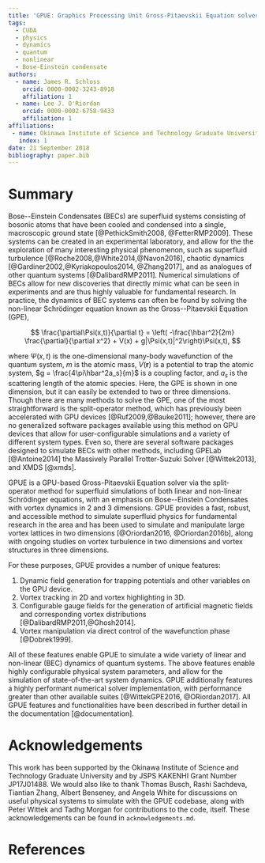 ```yaml
---
title: 'GPUE: Graphics Processing Unit Gross-Pitaevskii Equation solver'
tags:
  - CUDA
  - physics
  - dynamics
  - quantum
  - nonlinear
  - Bose-Einstein condensate
authors:
  - name: James R. Schloss
    orcid: 0000-0002-3243-8918
    affiliation: 1
  - name: Lee J. O'Riordan
    orcid: 0000-0002-6758-9433
    affiliation: 1
affiliations:
 - name: Okinawa Institute of Science and Technology Graduate University, Onna-son, Okinawa 904-0495, Japan.
   index: 1
date: 21 September 2018
bibliography: paper.bib
---
```


# Summary

Bose--Einstein Condensates (BECs) are superfluid systems consisting of bosonic atoms that have been cooled and condensed into a single, macroscopic ground state [@PethickSmith2008, @FetterRMP2009].
These systems can be created in an experimental laboratory, and allow for the the exploration of many interesting physical phenomenon, such as superfluid turbulence [@Roche2008,@White2014,@Navon2016], chaotic dynamics [@Gardiner2002,@Kyriakopoulos2014, @Zhang2017], and as analogues of other quantum systems [@DalibardRMP2011].
Numerical simulations of BECs allow for new discoveries that directly mimic what can be seen in experiments and are thus highly valuable for fundamental research.
In practice, the dynamics of BEC systems can often be found by solving the non-linear Schr&ouml;dinger equation known as the Gross--Pitaevskii Equation (GPE),

$$
\frac{\partial\Psi(x,t)}{\partial t} = \left( -\frac{\hbar^2}{2m} \frac{\partial}{\partial x^2} + V(x) + g|\Psi(x,t)|^2\right)\Psi(x,t),
$$

where $\Psi(x,t)$ is the one-dimensional many-body wavefunction of the quantum system, $m$ is the atomic mass, $V(\mathbf{r})$ is a potential to trap the atomic system, $g = \frac{4\pi\hbar^2a_s}{m}$ is a coupling factor, and $a_s$ is the scattering length of the atomic species.
Here, the GPE is shown in one dimension, but it can easily be extended to two or three dimensions.
Though there are many methods to solve the GPE, one of the most straightforward is the split-operator method, which has previously been accelerated with GPU devices [@Ruf2009,@Bauke2011]; however, there are no generalized software packages available using this method on GPU devices that allow for user-configurable simulations and a variety of different system types.
Even so, there are several software packages designed to simulate BECs with other methods, including GPELab [@Antoine2014] the Massively Parallel Trotter-Suzuki Solver [@Wittek2013], and XMDS [@xmds].

GPUE is a GPU-based Gross-Pitaevskii Equation solver via the split-operator method for superfluid simulations of both linear and non-linear Schr&ouml;dinger equations, with an emphasis on Bose--Einstein Condensates with vortex dynamics in 2 and 3 dimensions. GPUE provides a fast, robust, and accessible method to simulate superfluid physics for fundamental research in the area and has been used to simulate and manipulate large vortex lattices in two dimensions [@Oriordan2016, @Oriordan2016b], along with ongoing studies on vortex turbulence in two dimensions and vortex structures in three dimensions.

For these purposes, GPUE provides a number of unique features:
1. Dynamic field generation for trapping potentials and other variables on the GPU device.
2. Vortex tracking in 2D and vortex highlighting in 3D.
3. Configurable gauge fields for the generation of artificial magnetic fields and corresponding vortex distributions [@DalibardRMP2011,@Ghosh2014].
4. Vortex manipulation via direct control of the wavefunction phase [@Dobrek1999].

All of these features enable GPUE to simulate a wide variety of linear and non-linear (BEC) dynamics of quantum systems. The above features enable highly configurable physical system parameters, and allow for the simulation of state-of-the-art system dynamics. GPUE additionally features a highly performant numerical solver implementation, with performance greater than other available suites [@WittekGPE2016, @ORiordan2017]. All GPUE features and functionalities have been described in further detail in the documentation [@documentation].

# Acknowledgements
This work has been supported by the Okinawa Institute of Science and Technology Graduate University and by JSPS KAKENHI Grant Number JP17J01488.
We would also like to thank Thomas Busch, Rashi Sachdeva, Tiantian Zhang, Albert Benseney, and Angela White for discussions on useful physical systems to simulate with the GPUE codebase, along with Peter Wittek and Tadhg Morgan for contributions to the code, itself.
These acknowledgements can be found in `acknowledgements.md`.

# References
